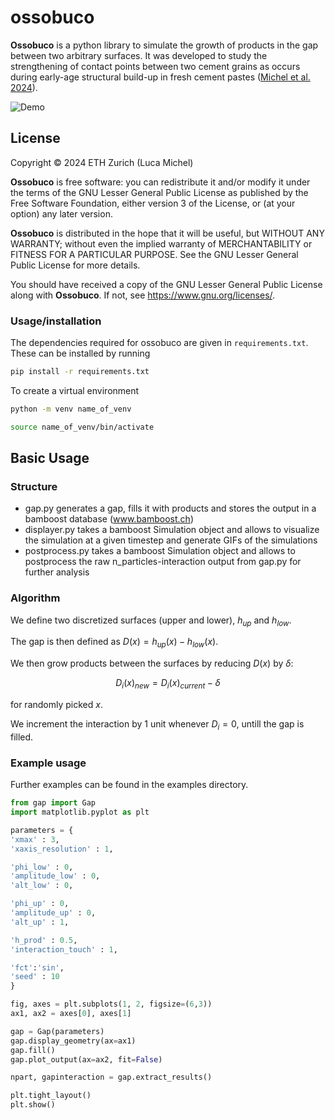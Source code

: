 # ossobuco

**Ossobuco** is a python library to simulate the growth of products in the gap between two arbitrary surfaces.
It was developed to study the strengthening of contact points between two cement grains as occurs during early-age structural build-up in fresh cement pastes ([Michel et al. 2024](https://www.sciencedirect.com/science/article/pii/S0008884624002461)).

![Demo](assets/gif.gif)

## License

Copyright &copy; 2024 ETH Zurich (Luca Michel)

**Ossobuco** is free software: you can redistribute it and/or modify it under the terms of the GNU Lesser General Public License as published by the Free Software Foundation, either version 3 of the License, or (at your option) any later version.

**Ossobuco** is distributed in the hope that it will be useful, but WITHOUT ANY WARRANTY; without even the implied warranty of MERCHANTABILITY or FITNESS FOR A PARTICULAR PURPOSE.  See the GNU Lesser General Public License for more details.

You should have received a copy of the GNU Lesser General Public License along with **Ossobuco**.  If not, see <https://www.gnu.org/licenses/>.

### Usage/installation

The dependencies required for ossobuco are given in `requirements.txt`. These can be installed by running

```bash
pip install -r requirements.txt
```

To create a virtual environment

```bash
python -m venv name_of_venv

source name_of_venv/bin/activate
```

## Basic Usage

### Structure
- gap.py generates a gap, fills it with products and stores the output in a bamboost database (www.bamboost.ch)
- displayer.py takes a bamboost Simulation object and allows to visualize the simulation at a given timestep and generate GIFs of the simulations
- postprocess.py takes a bamboost Simulation object and allows to postprocess the raw n_particles-interaction output from gap.py for further analysis

### Algorithm
We define two discretized surfaces (upper and lower), $h_{up}$ and $h_{low}$.

The gap is then defined as $D(x) = h_{up}(x) - h_{low}(x)$. 

We then grow products between the surfaces by reducing $D(x)$ by $\delta$:

$$ D_i(x)_{new} = D_i(x)_{current} - \delta$$

for randomly picked $x$.

We increment the interaction by 1 unit whenever $D_i = 0$, untill the gap is filled.

### Example usage
Further examples can be found in the examples directory.

```python
from gap import Gap
import matplotlib.pyplot as plt

parameters = {
'xmax' : 3,
'xaxis_resolution' : 1,

'phi_low' : 0,
'amplitude_low' : 0,
'alt_low' : 0,

'phi_up' : 0,
'amplitude_up' : 0,
'alt_up' : 1,

'h_prod' : 0.5,
'interaction_touch' : 1,

'fct':'sin',
'seed' : 10
}

fig, axes = plt.subplots(1, 2, figsize=(6,3))
ax1, ax2 = axes[0], axes[1]

gap = Gap(parameters)
gap.display_geometry(ax=ax1)
gap.fill()
gap.plot_output(ax=ax2, fit=False)

npart, gapinteraction = gap.extract_results()

plt.tight_layout()
plt.show()
```